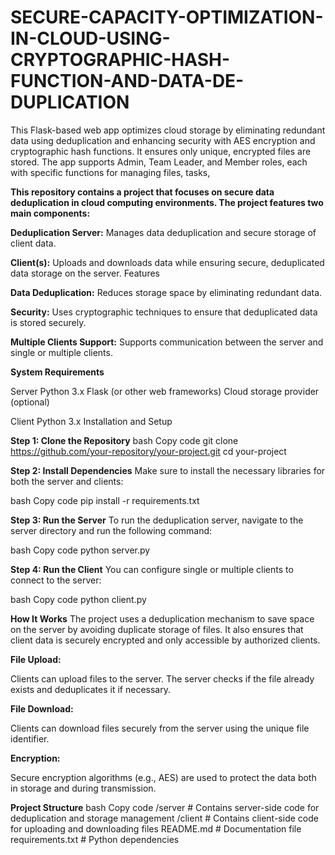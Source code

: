 # SECURE-CAPACITY-OPTIMIZATION-IN-CLOUD-USING-CRYPTOGRAPHIC-HASH-FUNCTION-AND-DATA-DE-DUPLICATION
This Flask-based web app optimizes cloud storage by eliminating redundant data using deduplication and enhancing security with AES encryption and cryptographic hash functions. It ensures only unique, encrypted files are stored. The app supports Admin, Team Leader, and Member roles, each with specific functions for managing files, tasks, 

**This repository contains a project that focuses on secure data deduplication in cloud computing environments. The project features two main components:**

**Deduplication Server:** Manages data deduplication and secure storage of client data.

**Client(s):** Uploads and downloads data while ensuring secure, deduplicated data storage on the server.
Features

**Data Deduplication:** Reduces storage space by eliminating redundant data.

**Security:** Uses cryptographic techniques to ensure that deduplicated data is stored securely.

**Multiple Clients Support:** Supports communication between the server and single or multiple clients.

**System Requirements**

Server
Python 3.x
Flask (or other web frameworks)
Cloud storage provider (optional)

Client
Python 3.x
Installation and Setup

**Step 1: Clone the Repository**
bash
Copy code
git clone https://github.com/your-repository/your-project.git
cd your-project

**Step 2: Install Dependencies**
Make sure to install the necessary libraries for both the server and clients:

bash
Copy code
pip install -r requirements.txt

**Step 3: Run the Server**
To run the deduplication server, navigate to the server directory and run the following command:

bash
Copy code
python server.py

**Step 4: Run the Client**
You can configure single or multiple clients to connect to the server:

bash
Copy code
python client.py

**How It Works**
The project uses a deduplication mechanism to save space on the server by avoiding duplicate storage of files. It also ensures that client data is securely encrypted and only accessible by authorized clients.

**File Upload:**

Clients can upload files to the server.
The server checks if the file already exists and deduplicates it if necessary.

**File Download:**

Clients can download files securely from the server using the unique file identifier.

**Encryption:**

Secure encryption algorithms (e.g., AES) are used to protect the data both in storage and during transmission.

**Project Structure**
bash
Copy code
/server              # Contains server-side code for deduplication and storage management
/client              # Contains client-side code for uploading and downloading files
README.md            # Documentation file
requirements.txt     # Python dependencies
